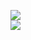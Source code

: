 [![](https://img.shields.io/badge/Made%20With-Github%20Spray-lightgrey.svg?style=for-the-badge&logo=github)](https://github.com/Annihil/github-spray#3404)  
[![](https://i.imgur.com/2DrTn0Z.gif)](https://github.com/Annihil/github-spray)